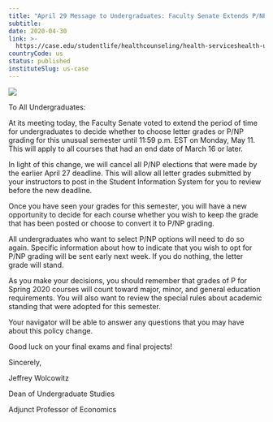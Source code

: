 ```yaml
---
title: "April 29 Message to Undergraduates: Faculty Senate Extends P/NP Deadline to May 11"
subtitle: 
date: 2020-04-30
link: >-
  https://case.edu/studentlife/healthcounseling/health-serviceshealth-updatescovid-19-campus-communications/april-29-message-undergraduates-faculty-senate-extends-pnp-deadline-may-11
countryCode: us
status: published
instituteSlug: us-case
---
```

![](https://case.edu/studentlife/healthcounseling/themes/custom/crew/images/CWRU-sign-logo.jpg)

To All Undergraduates:

At its meeting today, the Faculty Senate voted to extend the period of time for undergraduates to decide whether to choose letter grades or P/NP grading for this unusual semester until 11:59 p.m. EST on Monday, May 11. This will apply to all courses that had an end date of March 16 or later.

In light of this change, we will cancel all P/NP elections that were made by the earlier April 27 deadline. This will allow all letter grades submitted by your instructors to post in the Student Information System for you to review before the new deadline.

Once you have seen your grades for this semester, you will have a new opportunity to decide for each course whether you wish to keep the grade that has been posted or choose to convert it to P/NP grading.

All undergraduates who want to select P/NP options will need to do so again. Specific information about how to indicate that you wish to opt for P/NP grading will be sent early next week. If you do nothing, the letter grade will stand.

As you make your decisions, you should remember that grades of P for Spring 2020 courses will count toward major, minor, and general education requirements. You will also want to review the special rules about academic standing that were adopted for this semester.

Your navigator will be able to answer any questions that you may have about this policy change.

Good luck on your final exams and final projects!

Sincerely,

Jeffrey Wolcowitz

Dean of Undergraduate Studies

Adjunct Professor of Economics